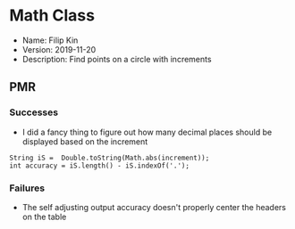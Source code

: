 # Math Class
* Name: Filip Kin
* Version: 2019-11-20
* Description: Find points on a circle with increments
 
## PMR
### Successes
- I did a fancy thing to figure out how many decimal places should be displayed based on the increment  
```
String iS =  Double.toString(Math.abs(increment));
int accuracy = iS.length() - iS.indexOf('.');
```
### Failures
- The self adjusting output accuracy doesn't properly center the headers on the table